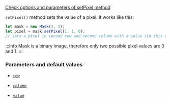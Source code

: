 [Check options and parameters of setPixel method](https://image-js.github.io/image-js-typescript/classes/Image.html#resize 'github.io link')

`setPixel()` method sets the value of a pixel.
It works like this:

```ts
let mask = new Mask(3, 3);
let pixel = mask.setPixel(1, 1, 0);
// sets a pixel in second row and second column with a value (in this case 2).
```

:::info
Mask is a binary image, therefore only two possible pixel values are 0 and 1.
:::

### Parameters and default values

- [`row`](https://image-js.github.io/image-js-typescript/classes/Mask.html#setPixel 'github.io link')

- [`column`](https://image-js.github.io/image-js-typescript/classes/Mask.html#setPixel 'github.io link')

- [`value`](https://image-js.github.io/image-js-typescript/classes/Mask.html#setPixel 'github.io link')
